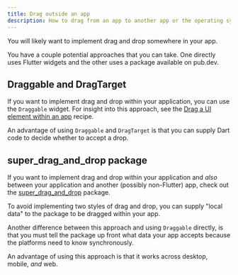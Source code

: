 ```yaml
---
title: Drag outside an app
description: How to drag from an app to another app or the operating system.
---
```


You will likely want to implement
drag and drop somewhere in your app.

You have a couple potential approaches
that you can take. One directly uses
Flutter widgets and the other uses a package
available on pub.dev.

## Draggable and DragTarget

If you want to implement drag and drop within
your application, you can use the <code>Draggable</code>
widget. For insight into this approach, see
the [Drag a UI element within an app][] recipe.

An advantage of using <code>Draggable</code>
and <code>DragTarget</code> is that you can supply
Dart code to decide whether to accept a drop.

[Drag a UI element within an app]: {{site.url}}/cookbook/effects/drag-a-widget

## super_drag_and_drop package

If you want to implement drag and drop within
your application and <i>also</i> between your
application and another (possibly non-Flutter) app,
check out the [super_drag_and_drop][] package.

To avoid implementing two styles of drag and drop,
you can supply "local data" to the package to be
dragged within your app.

Another difference between this approach and
using <code>Draggable</code> directly,
is that you must tell the package up front
what data your app accepts because the platforms
need to know synchronously.

An advantage of using this approach is that it
works across desktop, mobile, <i>and</i> web.

[super_drag_and_drop]: {{site.pub}}/packages/super_drag_and_drop

